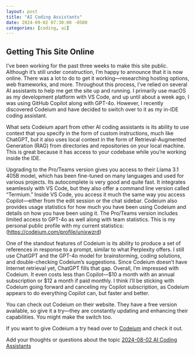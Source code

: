 ```yaml
---
layout: post
title: "AI Coding Assistants"
date: 2024-09-02 07:30:00 -0500
categories: [coding, ai]
---
```


## Getting This Site Online

I’ve been working for the past three weeks to make this site public. Although it’s still under construction, I’m happy to announce that it is now online. There was a lot to do to get it working—researching hosting options, web frameworks, and more. Throughout this process, I’ve relied on several AI assistants to help me get the site up and running. I primarily use macOS as my development platform with VS Code, and up until about a week ago, I was using GitHub Copilot along with GPT-4o. However, I recently discovered Codeium and have decided to switch over to it as my in-IDE coding assistant.

<!--more-->

What sets Codeium apart from other AI coding assistants is its ability to use context that you specify in the form of custom instructions, much like ChatGPT, but it also uses local context in the form of Retrieval-Augmented Generation (RAG) from directories and repositories on your local machine. This is great because it has access to your codebase while you’re working inside the IDE.

Upgrading to the Pro/Teams version gives you access to their Llama 3.1 405B model, which has been fine-tuned on many languages and used for various projects. Its autocomplete is very good and quite fast. It integrates seamlessly with VS Code, but they also offer a command line version called “Termium.” Inside VS Code, you access it much the same way you access Copilot—either from the edit session or the chat sidebar. Codeium also provides usage statistics for how much you have been using Codeium and details on how you have been using it. The Pro/Teams version includes limited access to GPT-4o as well along with team statistics. This is my personal public profile with my current statistics: (https://codeium.com/profile/unixwzrd)

One of the standout features of Codeium is its ability to produce a set of references in response to a prompt, similar to what Perplexity offers. I still use ChatGPT and the GPT-4o model for brainstorming, coding solutions, and double-checking Codeium’s suggestions. Since Codeium doesn’t have Internet retrieval yet, ChatGPT fills that gap. Overall, I’m impressed with Codeium. It even costs less than Copilot—$10 a month with an annual subscription or $12 a month if paid monthly. I think I’ll be sticking with Codeium going forward and canceling my Copilot subscription, as Codeium appears to do everything Copilot can, but faster and better.

You can check out Codeium on their website. They have a free version available, so give it a try—they are constantly updating and enhancing their capabilities. You might make the switch too.

If you want to give Codeium a try head over to [Codeium](https://codeium.com) and check it out.

Add your thoughts or questions about the topic [2024-08-02 AI Coding Assistants](https://github.com/unixwzrd/unixwzrd.github.io/discussions/5)